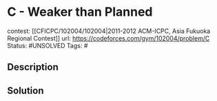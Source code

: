 # C - Weaker than Planned

contest: [[CFICPC/102004/102004|2011-2012 ACM-ICPC, Asia Fukuoka Regional Contest]]
url: https://codeforces.com/gym/102004/problem/C
Status: #UNSOLVED
Tags: #

## Description

## Solution

